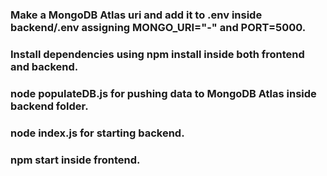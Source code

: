 ### Make a MongoDB Atlas uri and add it to .env inside backend/.env assigning MONGO_URI="-" and PORT=5000.
### Install dependencies using npm install inside both frontend and backend.
### node populateDB.js for pushing data to MongoDB Atlas inside backend folder.
### node index.js for starting backend.
### npm start inside frontend.
